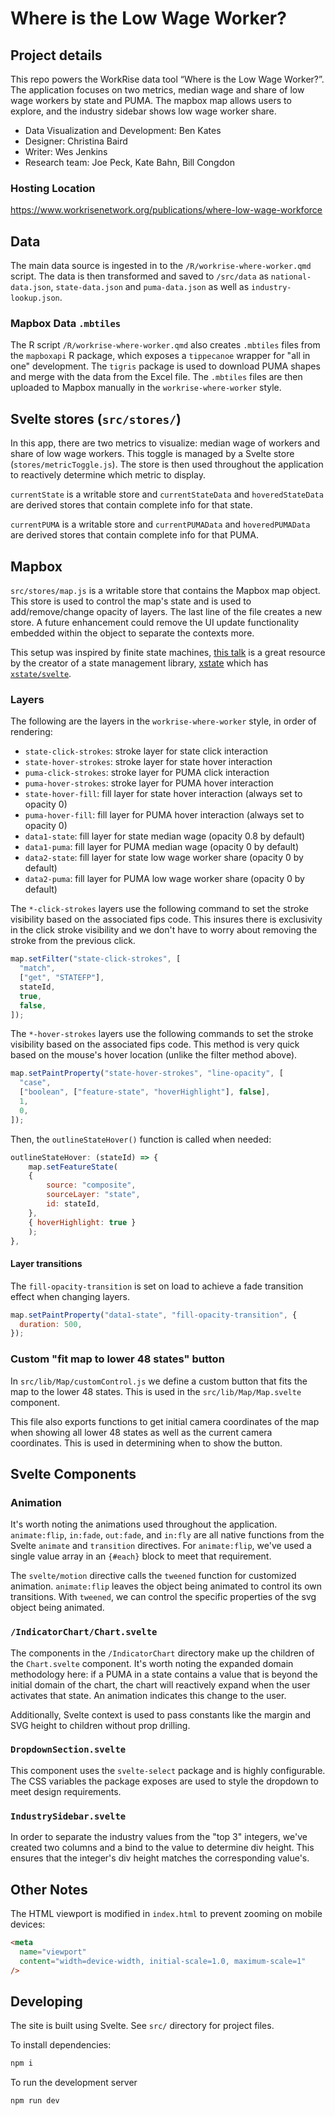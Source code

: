 # Where is the Low Wage Worker?

## Project details

This repo powers the WorkRise data tool “Where is the Low Wage Worker?”. The application focuses on two metrics, median wage and share of low wage workers by state and PUMA. The mapbox map allows users to explore, and the industry sidebar shows low wage worker share.

- Data Visualization and Development: Ben Kates
- Designer: Christina Baird
- Writer: Wes Jenkins
- Research team: Joe Peck, Kate Bahn, Bill Congdon

### Hosting Location

https://www.workrisenetwork.org/publications/where-low-wage-workforce

## Data

The main data source is ingested in to the `/R/workrise-where-worker.qmd` script. The data is then transformed and saved to `/src/data` as `national-data.json`, `state-data.json` and `puma-data.json` as well as `industry-lookup.json`.

### Mapbox Data `.mbtiles`

The R script `/R/workrise-where-worker.qmd` also creates `.mbtiles` files from the `mapboxapi` R package, which exposes a `tippecanoe` wrapper for "all in one" development. The `tigris` package is used to download PUMA shapes and merge with the data from the Excel file. The `.mbtiles` files are then uploaded to Mapbox manually in the `workrise-where-worker` style.

## Svelte stores (`src/stores/`)

In this app, there are two metrics to visualize: median wage of workers and share of low wage workers. This toggle is managed by a Svelte store (`stores/metricToggle.js`). The store is then used throughout the application to reactively determine which metric to display.

`currentState` is a writable store and `currentStateData` and `hoveredStateData` are derived stores that contain complete info for that state.

`currentPUMA` is a writable store and `currentPUMAData` and `hoveredPUMAData` are derived stores that contain complete info for that PUMA.

## Mapbox

`src/stores/map.js` is a writable store that contains the Mapbox map object. This store is used to control the map's state and is used to add/remove/change opacity of layers. The last line of the file creates a new store. A future enhancement could remove the UI update functionality embedded within the object to separate the contexts more.

This setup was inspired by finite state machines, [this talk](https://youtube.com/watch?v=UAtaoVMFt7Y&feature=share) is a great resource by the creator of a state management library, [xstate](https://github.com/statelyai/xstate) which has [`xstate/svelte`](https://github.com/statelyai/xstate/tree/main/packages/xstate-svelte).

### Layers

The following are the layers in the `workrise-where-worker` style, in order of rendering:

- `state-click-strokes`: stroke layer for state click interaction
- `state-hover-strokes`: stroke layer for state hover interaction
- `puma-click-strokes`: stroke layer for PUMA click interaction
- `puma-hover-strokes`: stroke layer for PUMA hover interaction
- `state-hover-fill`: fill layer for state hover interaction (always set to opacity 0)
- `puma-hover-fill`: fill layer for PUMA hover interaction (always set to opacity 0)
- `data1-state`: fill layer for state median wage (opacity 0.8 by default)
- `data1-puma`: fill layer for PUMA median wage (opacity 0 by default)
- `data2-state`: fill layer for state low wage worker share (opacity 0 by default)
- `data2-puma`: fill layer for PUMA low wage worker share (opacity 0 by default)

The `*-click-strokes` layers use the following command to set the stroke visibility based on the associated fips code. This insures there is exclusivity in the click stroke visibility and we don't have to worry about removing the stroke from the previous click.

```js
map.setFilter("state-click-strokes", [
  "match",
  ["get", "STATEFP"],
  stateId,
  true,
  false,
]);
```

The `*-hover-strokes` layers use the following commands to set the stroke visibility based on the associated fips code. This method is very quick based on the mouse's hover location (unlike the filter method above).

```js
map.setPaintProperty("state-hover-strokes", "line-opacity", [
  "case",
  ["boolean", ["feature-state", "hoverHighlight"], false],
  1,
  0,
]);
```

Then, the `outlineStateHover()` function is called when needed:

```js
outlineStateHover: (stateId) => {
    map.setFeatureState(
    {
        source: "composite",
        sourceLayer: "state",
        id: stateId,
    },
    { hoverHighlight: true }
    );
},
```

#### Layer transitions

The `fill-opacity-transition` is set on load to achieve a fade transition effect when changing layers.

```js
map.setPaintProperty("data1-state", "fill-opacity-transition", {
  duration: 500,
});
```

### Custom "fit map to lower 48 states" button

In `src/lib/Map/customControl.js` we define a custom button that fits the map to the lower 48 states. This is used in the `src/lib/Map/Map.svelte` component.

This file also exports functions to get initial camera coordinates of the map when showing all lower 48 states as well as the current camera coordinates. This is used in determining when to show the button.

## Svelte Components

### Animation

It's worth noting the animations used throughout the application. `animate:flip`, `in:fade`, `out:fade`, and `in:fly` are all native functions from the Svelte `animate` and `transition` directives. For `animate:flip`, we've used a single value array in an `{#each}` block to meet that requirement.

The `svelte/motion` directive calls the `tweened` function for customized animation. `animate:flip` leaves the object being animated to control its own transitions. With `tweened`, we can control the specific properties of the svg object being animated.

### `/IndicatorChart/Chart.svelte`

The components in the `/IndicatorChart` directory make up the children of the `Chart.svelte` component. It's worth noting the expanded domain methodology here: if a PUMA in a state contains a value that is beyond the initial domain of the chart, the chart will reactively expand when the user activates that state. An animation indicates this change to the user.

Additionally, Svelte context is used to pass constants like the margin and SVG height to children without prop drilling.

### `DropdownSection.svelte`

This component uses the `svelte-select` package and is highly configurable. The CSS variables the package exposes are used to style the dropdown to meet design requirements.

### `IndustrySidebar.svelte`

In order to separate the industry values from the "top 3" integers, we've created two columns and a bind to the value to determine div height. This ensures that the integer's div height matches the corresponding value's.

## Other Notes

The HTML viewport is modified in `index.html` to prevent zooming on mobile devices:

```html
<meta
  name="viewport"
  content="width=device-width, initial-scale=1.0, maximum-scale=1"
/>
```

## Developing

The site is built using Svelte. See `src/` directory for project files.

To install dependencies:

```bash
npm i
```

To run the development server

```bash
npm run dev
```
